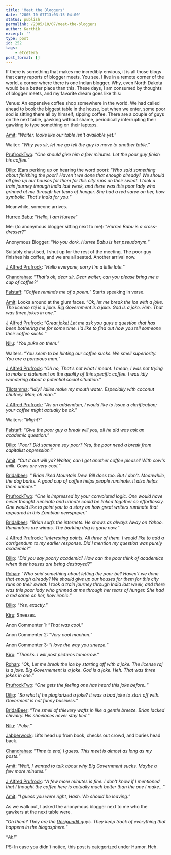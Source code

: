 ```yaml
---
title: 'Meet the Bloggers'
date: '2005-10-07T13:03:15-04:00'
status: publish
permalink: /2005/10/07/meet-the-bloggers
author: Karthik
excerpt: ''
type: post
id: 252
tags:
    - etcetera
post_format: []
---
```

If there is something that makes me incredibly envious, it is all those blogs that carry reports of blogger meets. You see, I live in a remote corner of the world, a corner where there is one Indian blogger. Why, even North Dakota would be a better place than this. These days, I am consumed by thoughts of blogger meets, and my favorite dream goes like this:

Venue: An expensive coffee shop somewhere in the world. We had called ahead to book the biggest table in the house, but when we enter, some poor sod is sitting there all by himself, sipping coffee. There are a couple of guys on the next table, gawking without shame, periodically interrupting their gawking to type something on their laptops.

[Amit](http://indiauncut.blogspot.com): “*Waiter, looks like our table isn't available yet.*”

Waiter: “*Why yes sir, let me go tell the guy to move to another table.*”

[PrufrockTwo](http://prufrockspage.blogspot.com): “*One should give him a few minutes. Let the poor guy finish his coffee.*”

[Dilip](http://dcubed.blogspot.com): (Ears perking up on hearing the word poor): “*Who said something about finishing the poor? Haven't we done that enough already? We should all give up our houses for them for this city runs on their sweat. I took a train journey through India last week, and there was this poor lady who grinned at me through her tears of hunger. She had a red saree on her, how symbolic. That's India for you.*”

Meanwhile, someone arrives.

[Hurree Babu](http://kitabkhana.blogspot.com): “*Hello, I am Hureee*”

Me: (to anonymous blogger sitting next to me): “*Hurree Babu is a cross-dresser?*”

Anonymous Blogger: “*No you dork. Hurree Babu is her pseudonym.*”

Suitably chastised, I shut up for the rest of the meeting. The poor guy finishes his coffee, and we are all seated. Another arrival now.

[J Alfred Prufrock](http://sadoldbong.blogspot.com): “*Hello everyone, sorry I'm a little late.*”

[Chandrahas](http://middlestage.blogspot.com): “*That's ok, dear sir. Dear waiter, can you please bring me a cup of coffee?*”

[Falstaff](http://2x3x7.blogspot.com): “*Coffee reminds me of a poem.*” Starts speaking in verse.

[Amit](http://indiauncut.blogspot.com): Looks around at the glum faces. “*Ok, let me break the ice with a joke. The license raj is a joke. Big Government is a joke. God is a joke. Heh. That was three jokes in one.*”

[J Alfred Prufrock](http://sadoldbong.blogspot.com): “*Great joke! Let me ask you guys a question that has been bothering me for some time. I'd like to find out how you tell someone their coffee sucks.*”

[Nilu](http://themaanga.blogspot.com): “*You puke on them.*”

Waiters: “*You seem to be hinting our coffee sucks. We smell superiority. You are a pompous man.*”

[J Alfred Prufrock](http://sadoldbong.blogspot.com): “*Oh no, That's not what I meant. I mean, I was not trying to make a statement on the quality of this specific coffee. I was idly wondering about a potential social situation.*”

[Tilotamma](http://tilotamma.blogspot.com): “*Idly? Idlies make my mouth water. Especially with coconut chutney. Man, oh man.*”

[J Alfred Prufrock](http://sadoldbong.blogspot.com): “*As an addendum, I would like to issue a clarification; your coffee might actually be ok.*”

Waiters: “*Might?*”

[Falstaff](http://2x3x7.blogspot.com): “*Give the poor guy a break will you, all he did was ask an academic question.*”

[Dilip](http://dcubed.blogspot.com): “*Poor? Did someone say poor? Yes, the poor need a break from capitalist oppression.*”

[Amit](http://indiauncut.blogspot.com): “*Cut it out will ya? Waiter, can I get another coffee please? With cow's milk. Cows are very cool.*”

[Bridalbeer](http://bridalbeer.blogspot.com): “ *Brian liked Mountain Dew. Bill does too. But I don't. Meanwhile, the dog barks. A good cup of coffee helps people ruminate. It also helps them urinate.*”

[PrufrockTwo](http://prufrockspage.blogspot.com): “*One is impressed by your convoluted logic. One would have never thought ruminate and urinate could be linked together so effortlessly. One would like to point you to a story on how great writers ruminate that appeared in this Zambian newspaper.*”

[Bridalbeer](http://bridalbeer.blogspot.com): “*Brian surfs the internets. He shows as always Away on Yahoo. Ruminators are wimps. The barking dog is gone now.*”

[J Alfred Prufrock](http://sadoldbong.blogspot.com): “*Interesting points. All three of them. I would like to add a corrigendum to my earlier response. Did I mention my question was purely academic?*”

[Dilip](http://dcubed.blogspot.com): “*Did you say poorly academic? How can the poor think of academics when their houses are being destroyed?*”

[Rohan](http://indiauncut.blogspot.com/2005/01/plagiarism-in-indian-blogosphere.html): “*Who said something about letting the poor be? Haven't we done that enough already? We should give up our houses for them for this city runs on their sweat. I took a train journey through India last week, and there was this poor lady who grinned at me through her tears of hunger. She had a red saree on her, how ironic.*”

[Dilip](http://dcubed.blogspot.com): “*Yes, exactly.*”

[Kiru](http://www.kiruba.com): Sneezes.

Anon Commenter 1: “*That was cool.*”

Anon Commenter 2: “*Very cool machan.*”

Anon Commenter 3: “*I love the way you sneeze.*”

[Kiru](http://www.kiruba.com): “*Thanks. I will post pictures tomorrow.*”

[Rohan](http://indiauncut.blogspot.com/2005/01/plagiarism-in-indian-blogosphere.html): “*Ok, Let me break the ice by starting off with a joke. The license raj is a joke. Big Governement is a joke. God is a joke. Heh. That was three jokes in one.*”

[PrufrockTwo](http://prufrockspage.blogspot.com): “*One gets the feeling one has heard this joke before..*”

[Dilip](http://dcubed.blogspot.com): “*So what if he plagiarized a joke? It was a bad joke to start off with. Goverment is not funny business.*”

[BridalBeer](http://bridalbeer.blogspot.com): “*The smell of thievery wafts in like a gentle breeze. Brian lacked chivalry. His shoelaces never stay tied.*”

[Nilu](http://themaanga.blogspot.com): “*Puke.*”

[Jabberwock](http://jaiarjun.blogspot.com): Lifts head up from book, checks out crowd, and buries head back.

[Chandrahas](http://middlestage.blogspot.com): “*Time to end, I guess. This meet is almost as long as my posts.*”

[Amit](http://indiauncut.blogspot.com): “*Wait, I wanted to talk about why Big Government sucks. Maybe a few more minutes.*”

[J Alfred Prufrock](http://sadoldbong.blogspot.com): “*A few more minutes is fine. I don't know if I mentioned that I thought the coffee here is actually much better than the one I make…*”

[Amit](http://indiauncut.blogspot.com): “*I guess you were right, Hash. We should be leaving.*”

As we walk out, I asked the anonymous blogger next to me who the gawkers at the next table were.

“*Oh them? They are the [Desipundit ](http://www.desipundit.com)guys. They keep track of everything that happens in the blogosphere.*”

“*Ah!*”

PS: In case you didn't notice, this post is categorized under Humor. Heh.